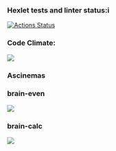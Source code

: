 ### Hexlet tests and linter status:i
[![Actions Status](https://github.com/sweetsk8er/frontend-project-44/workflows/hexlet-check/badge.svg)](https://github.com/sweetsk8er/frontend-project-44/actions)
### Code Climate:
<a href="https://codeclimate.com/github/sweetsk8er/frontend-project-44/maintainability"><img src="https://api.codeclimate.com/v1/badges/f6de637260f1911dd391/maintainability" /></a>
### Ascinemas
### brain-even
<a href="https://asciinema.org/a/0PCQghBp7nHoqcD7fC6aJIVyo" target="_blank"><img src="https://asciinema.org/a/0PCQghBp7nHoqcD7fC6aJIVyo.svg" /></a>
### brain-calc
<a href="https://asciinema.org/a/K3zfJGlsbLCcbIqiDl16Y2qH5" target="_blank"><img src="https://asciinema.org/a/K3zfJGlsbLCcbIqiDl16Y2qH5.svg" /></a>
